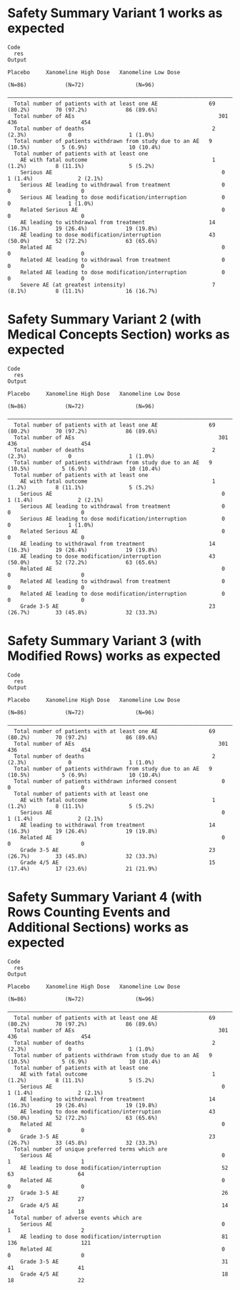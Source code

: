# Safety Summary Variant 1 works as expected

    Code
      res
    Output
                                                                    Placebo     Xanomeline High Dose   Xanomeline Low Dose
                                                                     (N=86)            (N=72)                (N=96)       
      ————————————————————————————————————————————————————————————————————————————————————————————————————————————————————
      Total number of patients with at least one AE                69 (80.2%)        70 (97.2%)            86 (89.6%)     
      Total number of AEs                                             301               436                    454        
      Total number of deaths                                        2 (2.3%)             0                  1 (1.0%)      
      Total number of patients withdrawn from study due to an AE   9 (10.5%)          5 (6.9%)             10 (10.4%)     
      Total number of patients with at least one                                                                          
        AE with fatal outcome                                       1 (1.2%)         8 (11.1%)              5 (5.2%)      
        Serious AE                                                     0              1 (1.4%)              2 (2.1%)      
        Serious AE leading to withdrawal from treatment                0                 0                      0         
        Serious AE leading to dose modification/interruption           0                 0                  1 (1.0%)      
        Related Serious AE                                             0                 0                      0         
        AE leading to withdrawal from treatment                    14 (16.3%)        19 (26.4%)            19 (19.8%)     
        AE leading to dose modification/interruption               43 (50.0%)        52 (72.2%)            63 (65.6%)     
        Related AE                                                     0                 0                      0         
        Related AE leading to withdrawal from treatment                0                 0                      0         
        Related AE leading to dose modification/interruption           0                 0                      0         
        Severe AE (at greatest intensity)                           7 (8.1%)         8 (11.1%)             16 (16.7%)     

# Safety Summary Variant 2 (with Medical Concepts Section) works as expected

    Code
      res
    Output
                                                                    Placebo     Xanomeline High Dose   Xanomeline Low Dose
                                                                     (N=86)            (N=72)                (N=96)       
      ————————————————————————————————————————————————————————————————————————————————————————————————————————————————————
      Total number of patients with at least one AE                69 (80.2%)        70 (97.2%)            86 (89.6%)     
      Total number of AEs                                             301               436                    454        
      Total number of deaths                                        2 (2.3%)             0                  1 (1.0%)      
      Total number of patients withdrawn from study due to an AE   9 (10.5%)          5 (6.9%)             10 (10.4%)     
      Total number of patients with at least one                                                                          
        AE with fatal outcome                                       1 (1.2%)         8 (11.1%)              5 (5.2%)      
        Serious AE                                                     0              1 (1.4%)              2 (2.1%)      
        Serious AE leading to withdrawal from treatment                0                 0                      0         
        Serious AE leading to dose modification/interruption           0                 0                  1 (1.0%)      
        Related Serious AE                                             0                 0                      0         
        AE leading to withdrawal from treatment                    14 (16.3%)        19 (26.4%)            19 (19.8%)     
        AE leading to dose modification/interruption               43 (50.0%)        52 (72.2%)            63 (65.6%)     
        Related AE                                                     0                 0                      0         
        Related AE leading to withdrawal from treatment                0                 0                      0         
        Related AE leading to dose modification/interruption           0                 0                      0         
        Grade 3-5 AE                                               23 (26.7%)        33 (45.8%)            32 (33.3%)     

# Safety Summary Variant 3 (with Modified Rows) works as expected

    Code
      res
    Output
                                                                    Placebo     Xanomeline High Dose   Xanomeline Low Dose
                                                                     (N=86)            (N=72)                (N=96)       
      ————————————————————————————————————————————————————————————————————————————————————————————————————————————————————
      Total number of patients with at least one AE                69 (80.2%)        70 (97.2%)            86 (89.6%)     
      Total number of AEs                                             301               436                    454        
      Total number of deaths                                        2 (2.3%)             0                  1 (1.0%)      
      Total number of patients withdrawn from study due to an AE   9 (10.5%)          5 (6.9%)             10 (10.4%)     
      Total number of patients withdrawn informed consent              0                 0                      0         
      Total number of patients with at least one                                                                          
        AE with fatal outcome                                       1 (1.2%)         8 (11.1%)              5 (5.2%)      
        Serious AE                                                     0              1 (1.4%)              2 (2.1%)      
        AE leading to withdrawal from treatment                    14 (16.3%)        19 (26.4%)            19 (19.8%)     
        Related AE                                                     0                 0                      0         
        Grade 3-5 AE                                               23 (26.7%)        33 (45.8%)            32 (33.3%)     
        Grade 4/5 AE                                               15 (17.4%)        17 (23.6%)            21 (21.9%)     

# Safety Summary Variant 4 (with Rows Counting Events and Additional Sections) works as expected

    Code
      res
    Output
                                                                    Placebo     Xanomeline High Dose   Xanomeline Low Dose
                                                                     (N=86)            (N=72)                (N=96)       
      ————————————————————————————————————————————————————————————————————————————————————————————————————————————————————
      Total number of patients with at least one AE                69 (80.2%)        70 (97.2%)            86 (89.6%)     
      Total number of AEs                                             301               436                    454        
      Total number of deaths                                        2 (2.3%)             0                  1 (1.0%)      
      Total number of patients withdrawn from study due to an AE   9 (10.5%)          5 (6.9%)             10 (10.4%)     
      Total number of patients with at least one                                                                          
        AE with fatal outcome                                       1 (1.2%)         8 (11.1%)              5 (5.2%)      
        Serious AE                                                     0              1 (1.4%)              2 (2.1%)      
        AE leading to withdrawal from treatment                    14 (16.3%)        19 (26.4%)            19 (19.8%)     
        AE leading to dose modification/interruption               43 (50.0%)        52 (72.2%)            63 (65.6%)     
        Related AE                                                     0                 0                      0         
        Grade 3-5 AE                                               23 (26.7%)        33 (45.8%)            32 (33.3%)     
      Total number of unique preferred terms which are                                                                    
        Serious AE                                                     0                 1                      1         
        AE leading to dose modification/interruption                   52                63                    64         
        Related AE                                                     0                 0                      0         
        Grade 3-5 AE                                                   26                27                    27         
        Grade 4/5 AE                                                   14                14                    18         
      Total number of adverse events which are                                                                            
        Serious AE                                                     0                 1                      2         
        AE leading to dose modification/interruption                   81               136                    121        
        Related AE                                                     0                 0                      0         
        Grade 3-5 AE                                                   31                41                    41         
        Grade 4/5 AE                                                   18                18                    22         

